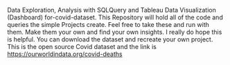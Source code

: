 Data Exploration, Analysis with SQLQuery and Tableau Data Visualization (Dashboard) for-covid-dataset.
This Repository will hold all of the code and queries the simple Projects create.
Feel free to take these and run with them. Make them your own and find your own insights.
I really do hope this is helpful. You can download the dataset and recreate your own project.
This is the open source Covid dataset and the link is 
https://ourworldindata.org/covid-deaths 
